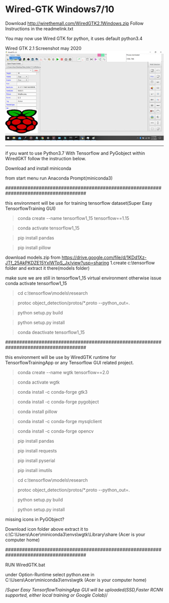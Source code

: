 # Wired-GTK Windows7/10
Download http://wirethemall.com/WiredGTK2.1Windows.zip
Follow Instructions in the readmelink.txt 

You may now use Wired GTK for python, it uses default python3.4 


Wired GTK 2.1 Screenshot may 2020
![](img.png)




----------------------------------------------------------------------------------------------------------





if you want to use Python3.7 With Tensorflow and PyGobject within WiredGKT follow the instruction below.

Download and install miniconda


from start menu run Anaconda Prompt(miniconda3)

#####################################################################################

this environment will be use for training tensorflow dataset(Super Easy TensorflowTraining GUI)

>conda create --name tensorflow1_15 tensorflow==1.15

>conda activate tensorflow1_15 

>pip install pandas

>pip install pillow

download models.zip from https://drive.google.com/file/d/1KDd1Xz-JTf_25AkPKDZE15YxlWTpS_Jx/view?usp=sharing 
1.create c:\tensorflow folder and extract it there(models folder)

make sure we are still in tensorflow1_15 virtual environment otherwise issue conda activate tensorflow1_15 

>cd c:\tensorflow\models\research

>protoc object_detection/protos/*.proto --python_out=.

>python setup.py build

>python setup.py install

>conda deactivate tensorflow1_15 


#####################################################################################

this environment will be use by WiredGTK runtime for TensorflowTrainingApp or any Tensorflow GUI related project.

>conda create --name wgtk tensorflow==2.0

>conda activate wgtk 

>conda install -c conda-forge gtk3

>conda install -c conda-forge pygobject

>conda install pillow

>conda install -c conda-forge mysqlclient

>conda install -c conda-forge opencv

>pip install pandas

>pip install requests

>pip install pyserial

>pip install imutils

>cd c:\tensorflow\models\research

>protoc object_detection/protos/*.proto --python_out=.

>python setup.py build

>python setup.py install

missing icons in PyGObject?

Download icon folder above extract it to c:\C:\Users\Acer\miniconda3\envs\wgtk\Library\share (Acer is your computer home)

#####################################################################################

RUN WiredGTK.bat

under Option-Runtime select python.exe in C:\Users\Acer\miniconda3\envs\wgtk	(Acer is your computer home)




/*Super Easy TensorflowTrainingApp GUI will be uploaded(SSD,Faster RCNN supported, either local training or Google Colab)*/ 






